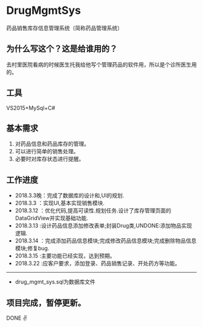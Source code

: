 # DrugMgmtSys
药品销售库存信息管理系统（简称药品管理系统）

## 为什么写这个？这是给谁用的？
 去村里医院看病的时候医生托我给他写个管理药品的软件用，所以是个诊所医生用的。
 
## 工具
 VS2015+MySql+C#

## 基本需求

1. 对药品信息和药品库存的管理。
2. 可以进行简单的销售处理。
3. 必要时对库存状态进行提醒。
 
## 工作进度
* 2018.3.3晚：完成了数据库的设计和,UI的规划.
* 2018.3.3  ：实现UI,基本实现销售模块.
* 2018.3.12 ：优化代码,提高可读性.规划任务.设计了库存管理页面的DataGridView并实现基础功能.
* 2018.3.13 :设计药品信息添加修改表单;封装Drug类,UNDONE:添加物品实现逻辑.
* 2018.3.14 ：完成添加药品信息模块;完成修改药品信息模块;完成删除物品信息模块;修复bug.
* 2018.3.15 :主要功能已经实现，达到预期。
* 2018.3.22 :应客户要求，添加登录、药品销售记录、开处药方等功能。
***
* drug_mgmt_sys.sql为数据库文件
## 项目完成，暂停更新。 

DONE :v:
